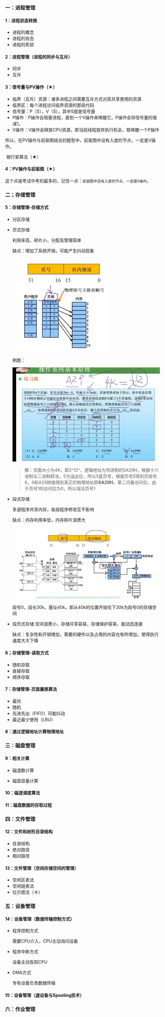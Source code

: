 ### 一：进程管理

#### 1：进程状态转换
+ 进程的概念
+ 进程的状态
+ 进程的死锁

#### 2：进程管理（进程的同步与互斥）

+ 同步
+ 互斥


#### 3：信号量与PV操作（★）

+ 临界（互斥）资源：诸多进程之间需要互斥方式对其共享使用的资源
+ 临界区：每个进程访问临界资源的那段代码
+ 信号量：P（S），V（S），其中S就是信号量
+ P操作：P操作会阻塞进程，直到一个V操作来唤醒它。P操作会将信号量的值减1。
+ V操作：V操作会释放CPU资源，即当前线程放弃执行机会，取唤醒一个P操作

所以，在PV操作与前驱图结合的题型中，前驱图中没有入度的节点，一定是V操作。

​	银行家算法（★）


#### 4：PV操作与前驱图（★）

这个点是考试中考的最多的，记住一点：`前驱图中没有入度的节点，一定是V操作`。

### 二；存储管理

#### 5：存储管理-存储方式

+ 分区存储

+ 页式存储

  利用率高，碎片小，分配及管理简单

  缺点：增加了系统开销，可能产生抖动现象

  ![](./image/b2.png)

  例题：

  ![](./image/b3.png)

  > 解：页面大小为4K，即2^12^，逻辑地址为16进制的5A29H，根据十六进制与二进制转法，5为溢出位，所以5是页号，根据页号5得到页帧号6，6和A29拼接得到真正的物理地址即**6A29H**。第二问看访问位，由于页号1的访问位为0，所以淘汰页号1

+ 段式存储

  多道程序共享内存，各段程序修改互不影响

  缺点：内存利用率低，内存碎片浪费大

  ![](./image/b4.png)

  段号0，段长30k，基址40k，即从40k的位置开始往下30k为段号0的存储空间

+ 段页式存储
  空间浪费小，存储共享容易，存储保护容易，能动态连接

  缺点：复杂性和开销增加，需要的硬件以及占用的内容也有所增加，使得执行速度大大下降 

#### 6；存储管理-读取方式
+ 随机存取
+ 直接存取
+ 顺序存取


#### 7：存储管理-页面置换算法

+ 最优
+ 随机
+ 先进先出（FIFO）可能抖动
+ 最近最少使用（LRU）

#### 8：通过逻辑地址计算物理地址

### 三：磁盘管理

#### 9：相关计算
+ 磁道数计算

+ 磁盘容量计算

  > 

#### 10：磁道调度算法

#### 11：磁盘数据的存取过程

### 四：文件管理

#### 12：文件和树形目录结构
+ 目录结构
+ 绝对路径
+ 相对路径

#### 13：文件管理（空闲存储空间的管理）

+ 空闲区表法
+ 空闲链表法
+ 位示图法（☆）

### 五：设备管理

#### 14：设备管理（数据传输控制方式）

+ 程序控制方式

  需要CPU介入，CPU主动询问设备

+ 程序中断方式

  设备主动告知CPU

+ DMA方式

  专有设备负责数据传输

#### 15：设备管理（虚设备与Spooling技术）


### 六：作业管理

 





